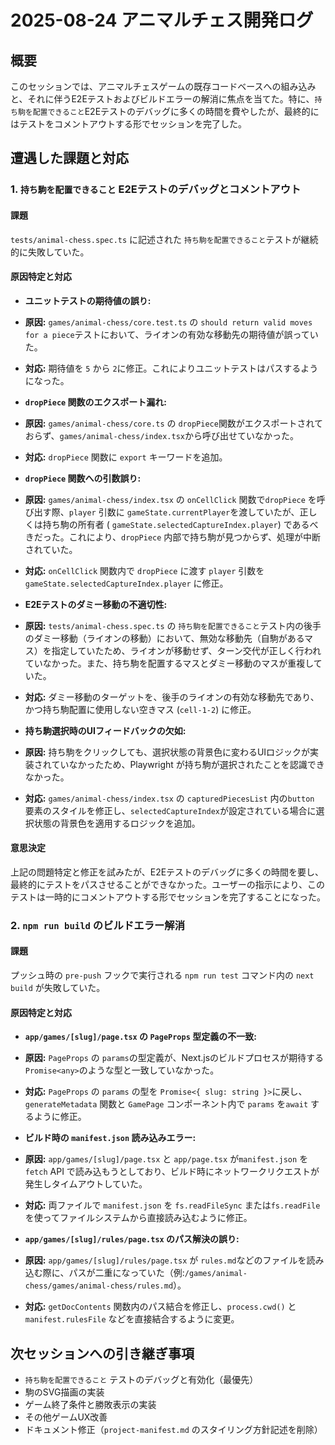 # 2025-08-24 アニマルチェス開発ログ

## 概要
このセッションでは、アニマルチェスゲームの既存コードベースへの組み込みと、それに伴うE2Eテストおよびビルドエラーの解消に焦点を当てた。特に、`持ち駒を配置できること`E2Eテストのデバッグに多くの時間を費やしたが、最終的にはテストをコメントアウトする形でセッションを完了した。

## 遭遇した課題と対応

### 1. `持ち駒を配置できること` E2Eテストのデバッグとコメントアウト

#### 課題
`tests/animal-chess.spec.ts` に記述された `持ち駒を配置できること`テストが継続的に失敗していた。

#### 原因特定と対応
- **ユニットテストの期待値の誤り:**
- **原因:** `games/animal-chess/core.test.ts` の `should return valid moves for a piece`テストにおいて、ライオンの有効な移動先の期待値が誤っていた。
- **対応:** 期待値を `5` から `2`に修正。これによりユニットテストはパスするようになった。

- **`dropPiece` 関数のエクスポート漏れ:**
- **原因:** `games/animal-chess/core.ts` の `dropPiece`関数がエクスポートされておらず、`games/animal-chess/index.tsx`から呼び出せていなかった。
- **対応:** `dropPiece` 関数に `export` キーワードを追加。

- **`dropPiece` 関数への引数誤り:**
- **原因:** `games/animal-chess/index.tsx` の `onCellClick` 関数で`dropPiece` を呼び出す際、`player` 引数に `gameState.currentPlayer`を渡していたが、正しくは持ち駒の所有者 (
`gameState.selectedCaptureIndex.player`) であるべきだった。これにより、`dropPiece` 内部で持ち駒が見つからず、処理が中断されていた。
- **対応:** `onCellClick` 関数内で `dropPiece` に渡す `player` 引数を`gameState.selectedCaptureIndex.player` に修正。

- **E2Eテストのダミー移動の不適切性:**
- **原因:** `tests/animal-chess.spec.ts` の `持ち駒を配置できること`テスト内の後手のダミー移動（ライオンの移動）において、無効な移動先（自駒があるマス）を指定していたため、ライオンが移動せず、ターン交代が正しく行われていなかった。また、持ち駒を配置するマスとダミー移動のマスが重複していた。
- **対応:**
ダミー移動のターゲットを、後手のライオンの有効な移動先であり、かつ持ち駒配置に使用しない空きマス (`cell-1-2`) に修正。

- **持ち駒選択時のUIフィードバックの欠如:**
- **原因:**
持ち駒をクリックしても、選択状態の背景色に変わるUIロジックが実装されていなかったため、Playwright が持ち駒が選択されたことを認識できなかった。
- **対応:** `games/animal-chess/index.tsx` の `capturedPiecesList` 内の`button` 要素のスタイルを修正し、`selectedCaptureIndex`が設定されている場合に選択状態の背景色を適用するロジックを追加。

#### 意思決定
上記の問題特定と修正を試みたが、E2Eテストのデバッグに多くの時間を要し、最終的にテストをパスさせることができなかった。ユーザーの指示により、このテストは一時的にコメントアウトする形でセッションを完了することになった。

### 2. `npm run build` のビルドエラー解消

#### 課題
プッシュ時の `pre-push` フックで実行される `npm run test` コマンド内の `next build` が失敗していた。

#### 原因特定と対応
- **`app/games/[slug]/page.tsx` の `PageProps` 型定義の不一致:**
- **原因:** `PageProps` の `params`の型定義が、Next.jsのビルドプロセスが期待する `Promise<any>`のような型と一致していなかった。
- **対応:** `PageProps` の `params` の型を `Promise<{ slug: string }>`に戻し、`generateMetadata` 関数と `GamePage` コンポーネント内で `params` を`await` するように修正。

- **ビルド時の `manifest.json` 読み込みエラー:**
- **原因:** `app/games/[slug]/page.tsx` と `app/page.tsx` が`manifest.json` を `fetch` API
で読み込もうとしており、ビルド時にネットワークリクエストが発生しタイムアウトしていた。
- **対応:** 両ファイルで `manifest.json` を `fs.readFileSync` または`fs.readFile` を使ってファイルシステムから直接読み込むように修正。

- **`app/games/[slug]/rules/page.tsx` のパス解決の誤り:**
- **原因:** `app/games/[slug]/rules/page.tsx` が `rules.md`などのファイルを読み込む際に、パスが二重になっていた（例:`/games/animal-chess/games/animal-chess/rules.md`）。
- **対応:** `getDocContents` 関数内のパス結合を修正し、`process.cwd()` と`manifest.rulesFile` などを直接結合するように変更。

## 次セッションへの引き継ぎ事項
- `持ち駒を配置できること` テストのデバッグと有効化（最優先）
- 駒のSVG描画の実装
- ゲーム終了条件と勝敗表示の実装
- その他ゲームUX改善
- ドキュメント修正（`project-manifest.md` のスタイリング方針記述を削除）
